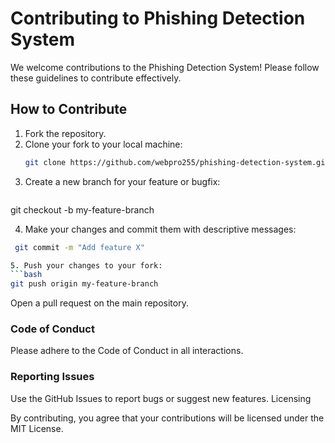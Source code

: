 # Contributing to Phishing Detection System

We welcome contributions to the Phishing Detection System! Please follow these guidelines to contribute effectively.

## How to Contribute

1. Fork the repository.
2. Clone your fork to your local machine:
   ```bash
   git clone https://github.com/webpro255/phishing-detection-system.git

3. Create a new branch for your feature or bugfix:
   ```bash
  git checkout -b my-feature-branch
  
4. Make your changes and commit them with descriptive messages:
  ```bash
   git commit -m "Add feature X"

5. Push your changes to your fork:
  ```bash
 git push origin my-feature-branch
```

Open a pull request on the main repository.

### Code of Conduct

Please adhere to the Code of Conduct in all interactions.

### Reporting Issues

Use the GitHub Issues to report bugs or suggest new features.
Licensing

By contributing, you agree that your contributions will be licensed under the MIT License.
